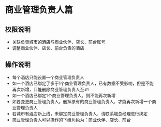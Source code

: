 # 商业管理负责人篇

## 权限说明

* 关联负责城市的酒店与商业伙伴、店长、前台账号
* 调整商业伙伴、店长、前台负责的酒店

## 操作说明

* 每个酒店只能设置一个商业管理负责人
* 如一个酒店已绑定了多于1个商业管理负责人，已有数据不受影响，但是不能再次新增，只能删除商业管理负责人至≤1
* 如一个酒店已绑定1个商业管理负责人，则不能再次新增
* 如要变更商业管理负责人，删掉原有的商业管理负责人，才能再次新增一个商业管理负责人
* 若城市有酒店新上线，未绑定商业管理负责人，请联系城总经理进行绑定
* 商业管理负责人可以操作的下级角色为：商业伙伴、店长、前台



